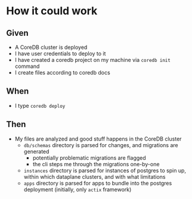 # How it could work

## Given

* A CoreDB cluster is deployed
* I have user credentials to deploy to it
* I have created a coredb project on my machine via `coredb init` command
* I create files according to coredb docs

## When

* I type `coredb deploy`

## Then

* My files are analyzed and good stuff happens in the CoreDB cluster
  * `db/schemas` directory is parsed for changes, and migrations are generated
    * potentially problematic migrations are flagged
    * the cli steps me through the migrations one-by-one
  * `instances` directory is parsed for instances of postgres to spin up, within which dataplane clusters, and with what limitations
  * `apps` directory is parsed for apps to bundle into the postgres deployment (initially, only `actix` framework)